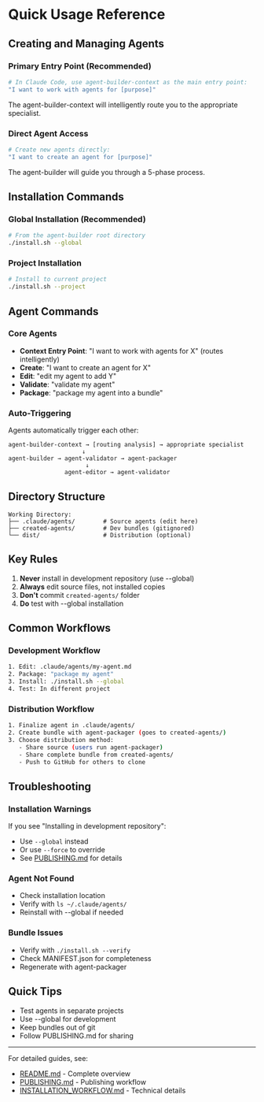 # Quick Usage Reference

## Creating and Managing Agents

### Primary Entry Point (Recommended)
```bash
# In Claude Code, use agent-builder-context as the main entry point:
"I want to work with agents for [purpose]"
```

The agent-builder-context will intelligently route you to the appropriate specialist.

### Direct Agent Access
```bash
# Create new agents directly:
"I want to create an agent for [purpose]"
```

The agent-builder will guide you through a 5-phase process.

## Installation Commands

### Global Installation (Recommended)
```bash
# From the agent-builder root directory
./install.sh --global
```

### Project Installation
```bash
# Install to current project
./install.sh --project
```

## Agent Commands

### Core Agents
- **Context Entry Point**: "I want to work with agents for X" (routes intelligently)
- **Create**: "I want to create an agent for X"
- **Edit**: "edit my agent to add Y"
- **Validate**: "validate my agent"
- **Package**: "package my agent into a bundle"

### Auto-Triggering
Agents automatically trigger each other:
```
agent-builder-context → [routing analysis] → appropriate specialist
                     ↓
agent-builder → agent-validator → agent-packager
                      ↓
                agent-editor → agent-validator
```

## Directory Structure

```
Working Directory:
├── .claude/agents/        # Source agents (edit here)
├── created-agents/        # Dev bundles (gitignored)
└── dist/                  # Distribution (optional)
```

## Key Rules

1. **Never** install in development repository (use --global)
2. **Always** edit source files, not installed copies
3. **Don't** commit `created-agents/` folder
4. **Do** test with --global installation

## Common Workflows

### Development Workflow
```bash
1. Edit: .claude/agents/my-agent.md
2. Package: "package my agent"
3. Install: ./install.sh --global
4. Test: In different project
```

### Distribution Workflow
```bash
1. Finalize agent in .claude/agents/
2. Create bundle with agent-packager (goes to created-agents/)
3. Choose distribution method:
   - Share source (users run agent-packager)
   - Share complete bundle from created-agents/
   - Push to GitHub for others to clone
```

## Troubleshooting

### Installation Warnings
If you see "Installing in development repository":
- Use `--global` instead
- Or use `--force` to override
- See [PUBLISHING.md](../PUBLISHING.md) for details

### Agent Not Found
- Check installation location
- Verify with `ls ~/.claude/agents/`
- Reinstall with --global if needed

### Bundle Issues
- Verify with `./install.sh --verify`
- Check MANIFEST.json for completeness
- Regenerate with agent-packager

## Quick Tips

- Test agents in separate projects
- Use --global for development
- Keep bundles out of git
- Follow PUBLISHING.md for sharing

---

For detailed guides, see:
- [README.md](../README.md) - Complete overview
- [PUBLISHING.md](../PUBLISHING.md) - Publishing workflow
- [INSTALLATION_WORKFLOW.md](INSTALLATION_WORKFLOW.md) - Technical details